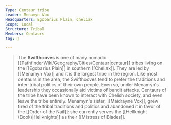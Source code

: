 ```yaml
---
Type: Centaur tribe
Leader: Menamyn Vox
Headquarters: Egobarius Plain, Cheliax
Scope: Local
Structure: Tribal
Members: Centaurs
tag: 👥

---
```


> The **Swifthooves** is one of many nomadic [[PathfinderWiki/Geography/Cities/Centaur|centaur]] tribes living on the [[Egobarius Plain]] in southern [[Cheliax]]. They are led by [[Menamyn Vox]] and it is the largest tribe in the region.
> Like most centaurs in the area, the Swifthooves tend to prefer the traditions and inter-tribal politics of their own people. Even so, under Menamyn's leadership they occasionally aid victims of bandit attacks.
> Centaurs of the tribe have been known to interact with Chelish society, and even leave the tribe entirely. Menamyn's sister, [[Maidrayne Vox]], grew tired of the tribal traditions and politics and abandoned it in favor of the [[Order of the Nail]]: she currently serves the [[Hellknight (Book)|Hellknights]] as their [[Mistress of Blades]].








